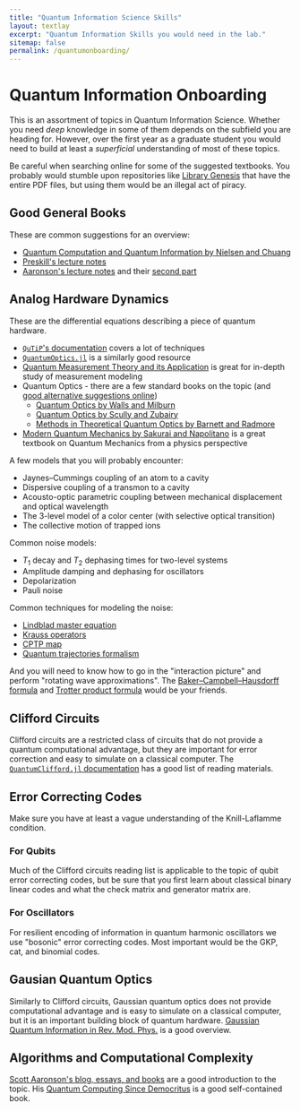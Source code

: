 ```yaml
---
title: "Quantum Information Science Skills"
layout: textlay
excerpt: "Quantum Information Skills you would need in the lab."
sitemap: false
permalink: /quantumonboarding/
---
```


# Quantum Information Onboarding

This is an assortment of topics in Quantum Information Science. Whether you need *deep* knowledge in some of them depends on the subfield you are heading for. However, over the first year as a graduate student you would need to build at least a *superficial* understanding of most of these topics.

Be careful when searching online for some of the suggested textbooks. You probably would stumble upon repositories like [Library Genesis](http://libgen.rs/) that have the entire PDF files, but using them would be an illegal act of piracy.

## Good General Books

These are common suggestions for an overview:

- [Quantum Computation and Quantum Information by Nielsen and Chuang](https://www.cambridge.org/highereducation/books/quantum-computation-and-quantum-information/01E10196D0A682A6AEFFEA52D53BE9AE#overview)
- [Preskill's lecture notes](http://theory.caltech.edu/~preskill/ph229/)
- [Aaronson's lecture notes](https://www.scottaaronson.com/qclec.pdf) and their [second part](https://www.scottaaronson.com/qisii.pdf)

## Analog Hardware Dynamics

These are the differential equations describing a piece of quantum hardware.

- [`QuTiP`'s documentation](https://qutip.org/docs/latest/guide/guide-dynamics.html) covers a lot of techniques
- [`QuantumOptics.jl`](https://docs.qojulia.org/timeevolution/timeevolution/) is a similarly good resource 
- [Quantum Measurement Theory and its Application](https://www.cambridge.org/core/books/quantum-measurement-theory-and-its-applications/120E32FFBEBF6EE0F6EC6F84D51DC907) is great for in-depth study of measurement modeling
- Quantum Optics - there are a few standard books on the topic (and [good alternative suggestions online](https://physics.stackexchange.com/questions/262850/book-recommendation-quantum-optics))
  - [Quantum Optics by Walls and Milburn](https://link.springer.com/book/10.1007/978-3-540-28574-8)
  - [Quantum Optics by Scully and Zubairy](https://www.cambridge.org/core/books/quantum-optics/08DC53888452CBC6CDC0FD8A1A1A4DD7)
  - [Methods in Theoretical Quantum Optics by Barnett and Radmore](https://global.oup.com/academic/product/methods-in-theoretical-quantum-optics-9780198563617?cc=us&lang=en&)
- [Modern Quantum Mechanics by Sakurai and Napolitano](https://en.wikipedia.org/wiki/Modern_Quantum_Mechanics) is a great textbook on Quantum Mechanics from a physics perspective

A few models that you will probably encounter:

- Jaynes–Cummings coupling of an atom to a cavity
- Dispersive coupling of a transmon to a cavity
- Acousto-optic parametric coupling between mechanical displacement and optical wavelength
- The 3-level model of a color center (with selective optical transition)
- The collective motion of trapped ions

Common noise models:

- $T_1$ decay and $T_2$ dephasing times for two-level systems
- Amplitude damping and dephasing for oscillators
- Depolarization
- Pauli noise

Common techniques for modeling the noise:

- [Lindblad master equation](https://en.wikipedia.org/wiki/Lindbladian)
- [Krauss operators](https://en.wikipedia.org/wiki/Quantum_operation#Kraus_operators)
- [CPTP map](https://en.wikipedia.org/wiki/Quantum_channel)
- [Quantum trajectories formalism](https://qutip.org/docs/latest/guide/dynamics/dynamics-monte.html)

And you will need to know how to go in the "interaction picture" and perform "rotating wave approximations". The [Baker–Campbell–Hausdorff formula](https://en.wikipedia.org/wiki/Baker%E2%80%93Campbell%E2%80%93Hausdorff_formula) and [Trotter product formula](https://encyclopediaofmath.org/wiki/Trotter_product_formula) would be your friends.

## Clifford Circuits

Clifford circuits are a restricted class of circuits that do not provide a quantum computational advantage, but they are important for error correction and easy to simulate on a classical computer. The [`QuantumClifford.jl` documentation](https://krastanov.github.io/QuantumClifford.jl/dev/references/) has a good list of reading materials.

## Error Correcting Codes

Make sure you have at least a vague understanding of the Knill-Laflamme condition.

### For Qubits

Much of the Clifford circuits reading list is applicable to the topic of qubit error correcting codes, but be sure that you first learn about classical binary linear codes and what the check matrix and generator matrix are.

### For Oscillators

For resilient encoding of information in quantum harmonic oscillators we use "bosonic" error correcting codes. Most important would be the GKP, cat, and binomial codes.

## Gausian Quantum Optics

Similarly to Clifford circuits, Gaussian quantum optics does not provide computational advantage and is easy to simulate on a classical computer, but it is an important building block of quantum hardware. [Gaussian Quantum Information in Rev. Mod. Phys.](https://journals.aps.org/rmp/abstract/10.1103/RevModPhys.84.621) is a good overview.

## Algorithms and Computational Complexity

[Scott Aaronson's blog, essays, and books](https://www.scottaaronson.com/) are a good introduction to the topic. His [Quantum Computing Since Democritus](https://en.wikipedia.org/wiki/Quantum_Computing_Since_Democritus) is a good self-contained book.